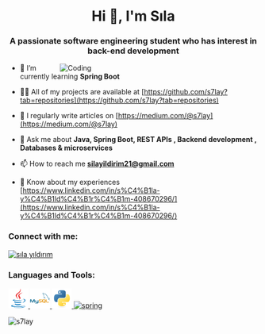 <h1 align="center">Hi 👋, I'm Sıla</h1>
<h3 align="center">A passionate software engineering student who has interest in back-end development</h3>
<img align="right" alt="Coding" width="400" src="https://media1.tenor.com/m/1BsIAmAfO_kAAAAC/kim-possible-whats-the-sitch.gif">

- 🌱 I’m currently learning **Spring Boot**

- 👨‍💻 All of my projects are available at [https://github.com/s7lay?tab=repositories](https://github.com/s7lay?tab=repositories)

- 📝 I regularly write articles on [https://medium.com/@s7lay](https://medium.com/@s7lay)

- 💬 Ask me about **Java, Spring Boot, REST APIs , Backend development , Databases & microservices**

- 📫 How to reach me **silayildirim21@gmail.com**

- 📄 Know about my experiences [https://www.linkedin.com/in/s%C4%B1la-y%C4%B1ld%C4%B1r%C4%B1m-408670296/](https://www.linkedin.com/in/s%C4%B1la-y%C4%B1ld%C4%B1r%C4%B1m-408670296/)

<h3 align="left">Connect with me:</h3>
<p align="left">
<a href="https://linkedin.com/in/sıla yıldırım" target="blank"><img align="center" src="https://raw.githubusercontent.com/rahuldkjain/github-profile-readme-generator/master/src/images/icons/Social/linked-in-alt.svg" alt="sıla yıldırım" height="30" width="40" /></a>
</p>

<h3 align="left">Languages and Tools:</h3>
<p align="left"> <a href="https://www.java.com" target="_blank" rel="noreferrer"> <img src="https://raw.githubusercontent.com/devicons/devicon/master/icons/java/java-original.svg" alt="java" width="40" height="40"/> </a> <a href="https://www.mysql.com/" target="_blank" rel="noreferrer"> <img src="https://raw.githubusercontent.com/devicons/devicon/master/icons/mysql/mysql-original-wordmark.svg" alt="mysql" width="40" height="40"/> </a> <a href="https://www.python.org" target="_blank" rel="noreferrer"> <img src="https://raw.githubusercontent.com/devicons/devicon/master/icons/python/python-original.svg" alt="python" width="40" height="40"/> </a> <a href="https://spring.io/" target="_blank" rel="noreferrer"> <img src="https://www.vectorlogo.zone/logos/springio/springio-icon.svg" alt="spring" width="40" height="40"/> </a> </p>

<p><img align="center" src="https://github-readme-streak-stats.herokuapp.com/?user=s7lay&" alt="s7lay" /></p>
